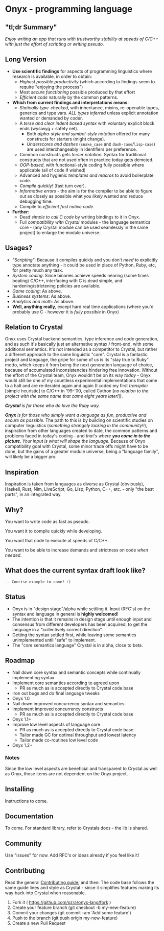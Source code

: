 Onyx - programming language
=======

## "tl;dr Summary" ##
_Enjoy writing an app that runs with trustworthy stability at speeds of C/C++
with just the effort of scripting or writing pseudo._

## Long Version ##
* **Use scientific findings** for aspects of programming linguistics where research is available, in order to obtain:
    - _Highest possible productivity_ (which according to findings seem to require "enjoying the process")
    - Most _secure functioning_ possible produced by that effort
    - _Efficient code_ naturally by the common patterns.
* **Which from current findings and interpretations means**:
    - _Statically type-checked_, with inheritance, mixins, re-openable types, generics and type vars. _ALL types inferred_ unless explicit annotation wanted or demanded by coder.
    - A _terse and clear indent based syntax_ with voluntary explicit block ends (wysiwyg + safety net).
        - Both _alpha-style and symbol-style notation_ offered for many constructs for starters (might change).
        - _Underscores and dashes_ (`snake_case` and `dash-case`/`lisp-case`) are used interchangeably in identifiers per preference.
    - Common constructs gets _terser notation_. Syntax for traditional constructs that are not used often in practice today gets demoted.
    - _OOP-based_, with functional-style coding fully possible where applicable (all of code if wished)
    - Advanced and hygienic _templates and macros_ to avoid boilerplate code.
    - _Compile quickly!_ (fast turn over).
    - _Informative errors_ - the aim is for the compiler to be able to figure out as closely as possible what you _likely_ wanted and reduce debugging time.
    - Compile to _efficient fast native code_.
* **Further**:
    - Dead _simple to call C code_ by writing bindings to it in Onyx.
    - Full _compatibility with Crystal_ modules - the language semantics core - (any Crystal module can be used seamlessly in the same project) to enlarge the module universe.

## Usages? ##
* _"Scripting"_: Because it compiles quickly and you don't _need_ to explicitly type annotate anything - it could be used in place of Python, Ruby, etc, for pretty much any task.
* _System coding_: Since binaries achieve speeds nearing (some times beating) C/C++, interfacing with C is dead simple, and hardening/strictening policies are available.
* _Game coding_: As above.
* _Business systems_: As above.
* _Analytics and math_: As above.
* **Well, anything really**, except hard real time applications (where you'd probably use C - however it is _fully possible_ in Onyx)

## Relation to Crystal ##
Onyx uses Crystal backend semantics, type inference and code generation, and as
such it's basically just an alternative syntax / front-end, with some additional
semantics.
It's not intended as a competitor to Crystal, but rather a different approach to
the same linguistic "core". Crystal is a fantastic project and language, the
gripe for some of us is its "stay true to Ruby" motto, which keeps it from being
_the_ next generation language of choice, because of accumulated inconsistencies
hindering free innovation.
Without the effort of the Crystal team, Onyx wouldn't be on its way _today_ -
Onyx would still be one of my countless experimental implementations that come
to a halt and are re-iterated again and again (I coded my first _transpiler_
[simple heuristic] to C/C++ in '99-'00, called Cython [_no relation to the
project with the same name that came eight years later!_]).

_**Crystal** is for those who do love the Ruby way._

_**Onyx** is for those who simply want a language as fun, productive and secure as
possible_. The path to this is by building on scientific studies on computer
linguistics (_something strangely lacking in the community!!_), inspiration from
other languages created to date, the common patterns and problems faced in
today's coding - and _that's where **you come in to the picture**_. _Your input is
what will shape the language._
Because of Onyx compatibility goal with Crystal, some minor trade offs might
have to be done, but the gains of a greater module universe, being a
"language family", will likely be a bigger pro.

## Inspiration ##
Inspiration is taken from languages as diverse as Crystal (obviously), Haskell,
Rust, Nim, LiveScript, Go, Lisp, Python, C++, etc. - only "the best parts",
in an integrated way.

Why?
----

You want to write code as fast as pseudo.

You want it to compile quickly while developing.

You want that code to execute at speeds of C/C++.

You want to be able to increase demands and strictness on code _when needed_.


What does the current syntax draft look like?
--------------------------------------

```
-- Concise example to come! :)
```

Status
------

* Onyx is in "design stage"/alpha while settling it. Input (RFC's) on the syntax
  and language in general is **highly welcomed**!
* The intention is that it remains in design stage until enough input and 
  consensus from different developers has been acquired, to get the language in
  a "collectively correct direction".
* Getting the syntax settled first, while leaving some semantics unimplemented
  until "safe" to implement.
* The "core semantics language" Crystal is in alpha, close to beta.

Roadmap
-------

* Nail down core syntax and semantic concepts while continually implementing syntax
* Implement core semantics according to agreed upon
    - PR as much as is accepted directly to Crystal code base
* Iron out bugs and do final language tweaks
* Onyx 1.0
* Nail down improved concurrency syntax and semantics
* Implement improved concurrency constructs
    - PR as much as is accepted directly to Crystal code base
* Onyx 1.1+
* Improve low level aspects of language core
    - PR as much as is accepted directly to Crystal code base:
    - Tailor made GC for optimal throughput and lowest latency
    - Tailor made co-routines low level code
* Onyx 1.2+

### Notes ###
Since the low level aspects are beneficial and transparent to Crystal as well as
Onyx, those items are not dependent on the Onyx project.

Installing
----------

Instructions to come.

Documentation
----------

To come. For standard library, refer to Crystals docs - the lib is shared.

Community
---------

Use "issues" for now. Add RFC's or ideas already if you feel like it!

Contributing
---------

Read the general [Contributing guide](https://github.com/ozra/onyx-lang/blob/master/Contributing.md), and then:
The code base follows the same guide lines and style as Crystal - since it
simplifies features making its way back into Crystal when reasonable.

1. Fork it ( https://github.com/ozra/onyx-lang/fork )
2. Create your feature branch (git checkout -b my-new-feature)
3. Commit your changes (git commit -am 'Add some feature')
4. Push to the branch (git push origin my-new-feature)
5. Create a new Pull Request
